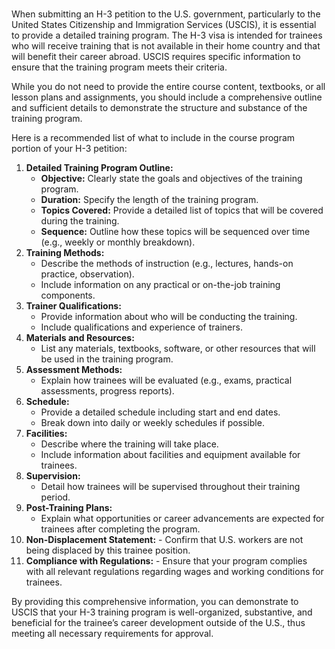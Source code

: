### 
When submitting an H-3 petition to the U.S. government, particularly to the United States Citizenship and Immigration Services (USCIS), it is essential to provide a detailed training program. The H-3 visa is intended for trainees who will receive training that is not available in their home country and that will benefit their career abroad. USCIS requires specific information to ensure that the training program meets their criteria.

While you do not need to provide the entire course content, textbooks, or all lesson plans and assignments, you should include a comprehensive outline and sufficient details to demonstrate the structure and substance of the training program.

Here is a recommended list of what to include in the course program portion of your H-3 petition:

1.  **Detailed Training Program Outline:**
    -   **Objective:** Clearly state the goals and objectives of the training program.
    -   **Duration:** Specify the length of the training program.
    -   **Topics Covered:** Provide a detailed list of topics that will be covered during the training.
    -   **Sequence:** Outline how these topics will be sequenced over time (e.g., weekly or monthly breakdown).
2.  **Training Methods:**
    -   Describe the methods of instruction (e.g., lectures, hands-on practice, observation).
    -   Include information on any practical or on-the-job training components.
3.  **Trainer Qualifications:**
    -   Provide information about who will be conducting the training.
    -   Include qualifications and experience of trainers.
4.  **Materials and Resources:**
    -   List any materials, textbooks, software, or other resources that will be used in the training program.
5.  **Assessment Methods:**
    -   Explain how trainees will be evaluated (e.g., exams, practical assessments, progress reports).
6.  **Schedule:**
    -   Provide a detailed schedule including start and end dates.
    -   Break down into daily or weekly schedules if possible.
7.  **Facilities:**
    -   Describe where the training will take place.
    -   Include information about facilities and equipment available for trainees.
8.  **Supervision:**
    -   Detail how trainees will be supervised throughout their training period.
9.  **Post-Training Plans:**
    -   Explain what opportunities or career advancements are expected for trainees after completing the program.
10.  **Non-Displacement Statement:**
    -   Confirm that U.S. workers are not being displaced by this trainee position.
11.  **Compliance with Regulations:**
    -   Ensure that your program complies with all relevant regulations regarding wages and working conditions for trainees.

By providing this comprehensive information, you can demonstrate to USCIS that your H-3 training program is well-organized, substantive, and beneficial for the trainee’s career development outside of the U.S., thus meeting all necessary requirements for approval.
